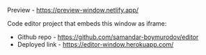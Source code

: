 Preview - https://preview-window.netlify.app/

Code editor project that embeds this window as iframe:

- Github repo - https://github.com/samandar-boymurodov/editor
- Deployed link - https://editor-window.herokuapp.com/
